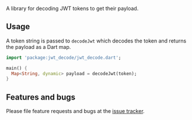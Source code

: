A library for decoding JWT tokens to get their payload.

## Usage

A token string is passed to ```decodeJwt``` which decodes the token and returns the payload
as a Dart map.

```dart
import 'package:jwt_decode/jwt_decode.dart';

main() {
  Map<String, dynamic> payload = decodeJwt(token);
}
```

## Features and bugs

Please file feature requests and bugs at the [issue tracker][tracker].

[tracker]: https://github.com/sashvoncurtis/jwt-decode/issues
